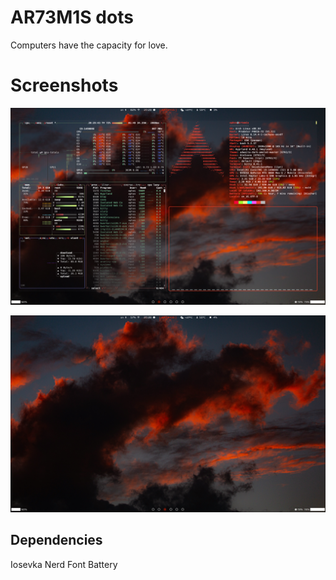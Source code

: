 # AR73M1S dots 

Computers have the capacity for love.

# Screenshots

![](Screenshot1.png) 

![](screenshot2.png)

## Dependencies 

Iosevka Nerd Font
Battery 
